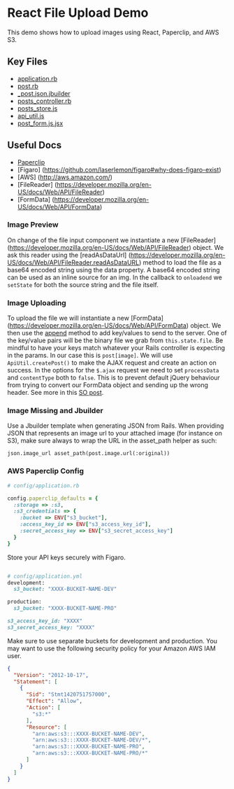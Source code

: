 # React File Upload Demo
This demo shows how to upload images using React, Paperclip, and AWS S3.

## Key Files
- [application.rb](./config/application.rb)
- [post.rb](./app/models/post.rb)
- [_post.json.jbuilder](./app/views/api/posts/_post.json.jbuilder)
- [posts_controller.rb](./app/controllers/api/posts_controller.rb)
- [posts_store.js](./app/assets/javascripts/stores/posts_store.js)
- [api_util.js](./app/assets/javascripts/util/api_util.js)
- [post_form.js.jsx](./app/assets/javascripts/components/post_form.js.jsx)

## Useful Docs
- [Paperclip](https://github.com/thoughtbot/paperclip#paperclip)
- [Figaro] (https://github.com/laserlemon/figaro#why-does-figaro-exist)
- [AWS] (http://aws.amazon.com/)
- [FileReader] (https://developer.mozilla.org/en-US/docs/Web/API/FileReader)
- [FormData] (https://developer.mozilla.org/en-US/docs/Web/API/FormData)

### Image Preview
On change of the file input component we instantiate a new [FileReader]
(https://developer.mozilla.org/en-US/docs/Web/API/FileReader) object. We ask
this reader using the [readAsDataUrl] (https://developer.mozilla.org/en-US/docs/Web/API/FileReader.readAsDataURL)
method to load the file as a base64 encoded string using the data property. A
base64 encoded string can be used as an inline source for an img. In the callback
to `onloadend` we `setState` for both the source string and the file itself.

### Image Uploading
To upload the file we will instantiate a new
[FormData] (https://developer.mozilla.org/en-US/docs/Web/API/FormData) object.
We then use the [append](https://developer.mozilla.org/en-US/docs/Web/API/FormData/append)
method to add key/values to send to the server. One of the key/value pairs will be the binary
file we grab from `this.state.file`. Be mindful to have your keys match whatever your Rails
controller is expecting in the params. In our case this is `post[image]`. We will use
`ApiUtil.createPost()` to make the AJAX request and create an action on success. In the
options for the `$.ajax` request we need to set `processData` and `contentType` both to
`false`. This is to prevent default jQuery behaviour from trying to convert our FormData
object and sending up the wrong header. See more in this [SO post](http://stackoverflow.com/a/8244082).

### Image Missing and Jbuilder
Use a Jbuilder template when generating JSON from Rails. When providing JSON that represents
an image url to your attached image (for instance on S3), make sure always to wrap the URL in
the asset_path helper as such:

`json.image_url asset_path(post.image.url(:original))`

### AWS Paperclip Config

```ruby
# config/application.rb

config.paperclip_defaults = {
  :storage => :s3,
  :s3_credentials => {
    :bucket => ENV["s3_bucket"],
    :access_key_id => ENV["s3_access_key_id"],
    :secret_access_key => ENV["s3_secret_access_key"]
  }
}
```

Store your API keys securely with Figaro.

```ruby

# config/application.yml
development:
  s3_bucket: "XXXX-BUCKET-NAME-DEV"

production:
  s3_bucket: "XXXX-BUCKET-NAME-PRO"

s3_access_key_id: "XXXX"
s3_secret_access_key: "XXXX"
```

Make sure to use separate buckets for development and production. You may want to use the following security policy for your Amazon AWS IAM user.

```json
{
  "Version": "2012-10-17",
  "Statement": [
    {
      "Sid": "Stmt1420751757000",
      "Effect": "Allow",
      "Action": [
        "s3:*"
      ],
      "Resource": [
        "arn:aws:s3:::XXXX-BUCKET-NAME-DEV",
        "arn:aws:s3:::XXXX-BUCKET-NAME-DEV/*",
        "arn:aws:s3:::XXXX-BUCKET-NAME-PRO",
        "arn:aws:s3:::XXXX-BUCKET-NAME-PRO/*"
      ]
    }
  ]
}
```


